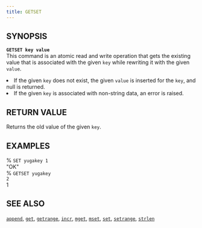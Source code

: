 ```yaml
---
title: GETSET
---
```


## SYNOPSIS
<code><b>GETSET key value</b></code><br>
This command is an atomic read and write operation that gets the existing value that is associated with the given <code>key</code> while rewriting it with the given <code>value</code>.

<li>If the given <code>key</code> does not exist, the given <code>value</code> is inserted for the <code>key</code>, and null is returned.</li>
<li>If the given <code>key</code> is associated with non-string data, an error is raised.</li>

## RETURN VALUE
Returns the old value of the given <code>key</code>.

## EXAMPLES
% <code>SET yugakey 1</code><br>
"OK"<br>
% <code>GETSET yugakey 2</code><br>
1<br>

## SEE ALSO
[`append`](../append/), [`get`](../get/), [`getrange`](../getrange/), [`incr`](../incr/), [`mget`](../mget/), [`mset`](../mset/), [`set`](../set/), [`setrange`](../setrange/), [`strlen`](../strlen/)